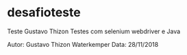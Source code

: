 # desafioteste
Teste Gustavo Thizon
Testes com selenium webdriver e Java

Autor: Gustavo Thizon Waterkemper
Data: 28/11/2018
